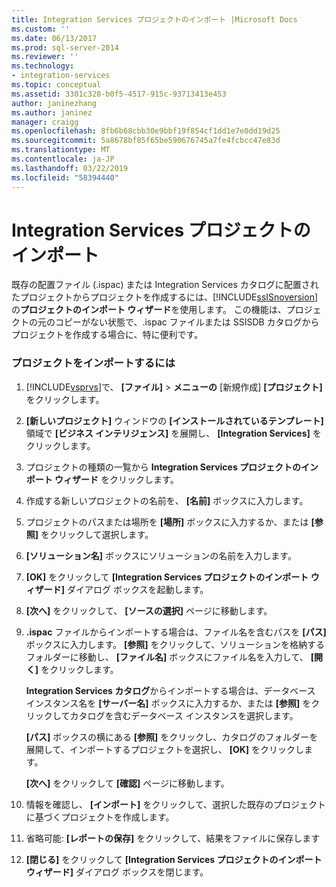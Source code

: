 ```yaml
---
title: Integration Services プロジェクトのインポート |Microsoft Docs
ms.custom: ''
ms.date: 06/13/2017
ms.prod: sql-server-2014
ms.reviewer: ''
ms.technology:
- integration-services
ms.topic: conceptual
ms.assetid: 3301c328-b0f5-4517-915c-93713413e453
author: janinezhang
ms.author: janinez
manager: craigg
ms.openlocfilehash: 8fb6b68cbb30e9bbf19f854cf1dd1e7e0dd19d25
ms.sourcegitcommit: 5a8678bf85f65be590676745a7fe4fcbcc47e83d
ms.translationtype: MT
ms.contentlocale: ja-JP
ms.lasthandoff: 03/22/2019
ms.locfileid: "58394440"
---
```

# <a name="import-an-integration-services-project"></a>Integration Services プロジェクトのインポート
  既存の配置ファイル (.ispac) または Integration Services カタログに配置されたプロジェクトからプロジェクトを作成するには、[!INCLUDE[ssISnoversion](../includes/ssisnoversion-md.md)] の**プロジェクトのインポート ウィザード**を使用します。 この機能は、プロジェクトの元のコピーがない状態で、.ispac ファイルまたは SSISDB カタログからプロジェクトを作成する場合に、特に便利です。  
  
### <a name="to-import-a-project"></a>プロジェクトをインポートするには  
  
1.  [!INCLUDE[vsprvs](../includes/vsprvs-md.md)]で、 **[ファイル]** > **メニューの** [新規作成] **[プロジェクト]** をクリックします。  
  
2.  **[新しいプロジェクト]** ウィンドウの **[インストールされているテンプレート]** 領域で **[ビジネス インテリジェンス]** を展開し、 **[Integration Services]** をクリックします。  
  
3.  プロジェクトの種類の一覧から **Integration Services プロジェクトのインポート ウィザード** をクリックします。  
  
4.  作成する新しいプロジェクトの名前を、 **[名前]** ボックスに入力します。  
  
5.  プロジェクトのパスまたは場所を **[場所]** ボックスに入力するか、または **[参照]** をクリックして選択します。  
  
6.  **[ソリューション名]** ボックスにソリューションの名前を入力します。  
  
7.  **[OK]** をクリックして **[Integration Services プロジェクトのインポート ウィザード]** ダイアログ ボックスを起動します。  
  
8.  **[次へ]** をクリックして、 **[ソースの選択]** ページに移動します。  
  
9. **.ispac** ファイルからインポートする場合は、ファイル名を含むパスを **[パス]** ボックスに入力します。 **[参照]** をクリックして、ソリューションを格納するフォルダーに移動し、 **[ファイル名]** ボックスにファイル名を入力して、 **[開く]** をクリックします。  
  
     **Integration Services カタログ**からインポートする場合は、データベース インスタンス名を **[サーバー名]** ボックスに入力するか、または **[参照]** をクリックしてカタログを含むデータベース インスタンスを選択します。  
  
     **[パス]** ボックスの横にある **[参照]** をクリックし、カタログのフォルダーを展開して、インポートするプロジェクトを選択し、 **[OK]** をクリックします。  
  
     **[次へ]** をクリックして **[確認]** ページに移動します。  
  
10. 情報を確認し、 **[インポート]** をクリックして、選択した既存のプロジェクトに基づくプロジェクトを作成します。  
  
11. 省略可能: **[レポートの保存]** をクリックして、結果をファイルに保存します  
  
12. **[閉じる]** をクリックして **[Integration Services プロジェクトのインポート ウィザード]** ダイアログ ボックスを閉じます。  
  
  
